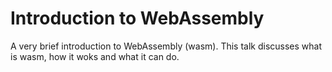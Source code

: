 # Introduction to WebAssembly

A very brief introduction to WebAssembly (wasm). This talk discusses what is wasm, how it woks and what it can do.
